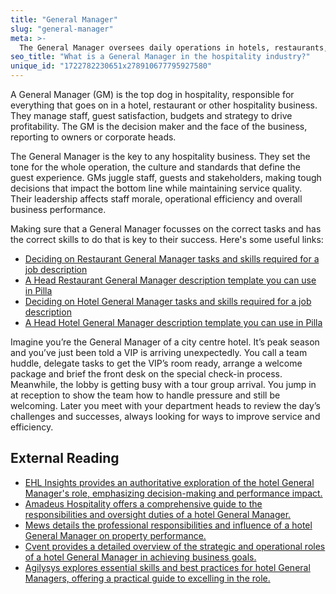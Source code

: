 ```yaml
---
title: "General Manager"
slug: "general-manager"
meta: >-
  The General Manager oversees daily operations in hotels, restaurants, cafes, and bars, ensuring efficient service, staff management, and guest satisfaction.
seo_title: "What is a General Manager in the hospitality industry?"
unique_id: "1722782230651x278910677795927580"
---
```


A General Manager (GM) is the top dog in hospitality, responsible for everything that goes on in a hotel, restaurant or other hospitality business. They manage staff, guest satisfaction, budgets and strategy to drive profitability. The GM is the decision maker and the face of the business, reporting to owners or corporate heads.
 
The General Manager is the key to any hospitality business. They set the tone for the whole operation, the culture and standards that define the guest experience. GMs juggle staff, guests and stakeholders, making tough decisions that impact the bottom line while maintaining service quality. Their leadership affects staff morale, operational efficiency and overall business performance.
 
Making sure that a General Manager focusses on the correct tasks and has the correct skills to do that is key to their success. Here's some useful links:
 
- [Deciding on Restaurant General Manager tasks and skills required for a job description](https://yourpilla.com/blog/restaurant-manager-job-description)
- [A Head Restaurant General Manager description template you can use in Pilla](https://yourpilla.com/templates/restaurant-manager-job-description)
- [Deciding on Hotel General Manager tasks and skills required for a job description](https://yourpilla.com/blog/hotel-manager-duties)
- [A Head Hotel General Manager description template you can use in Pilla](https://yourpilla.com/templates/hotel-general-manager-job-description)

Imagine you’re the General Manager of a city centre hotel. It’s peak season and you’ve just been told a VIP is arriving unexpectedly. You call a team huddle, delegate tasks to get the VIP’s room ready, arrange a welcome package and brief the front desk on the special check-in process. Meanwhile, the lobby is getting busy with a tour group arrival. You jump in at reception to show the team how to handle pressure and still be welcoming. Later you meet with your department heads to review the day’s challenges and successes, always looking for ways to improve service and efficiency.
 
## External Reading
 
- [EHL Insights provides an authoritative exploration of the hotel General Manager's role, emphasizing decision-making and performance impact.](https://hospitalityinsights.ehl.edu/hotel-general-manager)
- [Amadeus Hospitality offers a comprehensive guide to the responsibilities and oversight duties of a hotel General Manager.](https://www.amadeus-hospitality.com/hotel-manager-guide/)
- [Mews details the professional responsibilities and influence of a hotel General Manager on property performance.](https://www.mews.com/en/blog/hotel-general-manager)
- [Cvent provides a detailed overview of the strategic and operational roles of a hotel General Manager in achieving business goals.](https://www.cvent.com/uk/blog/hospitality/role-general-manager-hotel-industry-comprehensive-overview)
- [Agilysys explores essential skills and best practices for hotel General Managers, offering a practical guide to excelling in the role.](https://www.agilysys.com/en/mastering-hotel-management-a-comprehensive-guide-for-hotel-general-managers/)